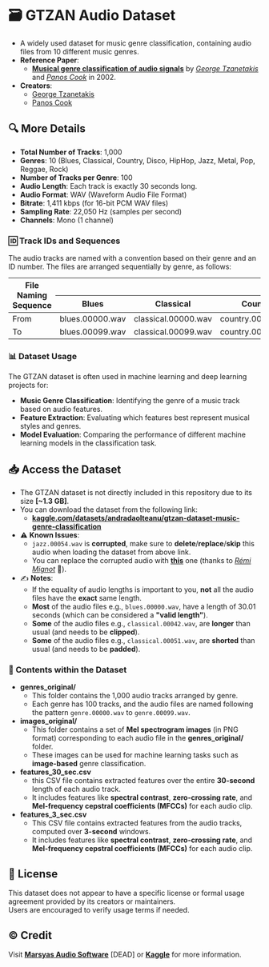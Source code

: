 # 🗃️ GTZAN Audio Dataset

- A widely used dataset for music genre classification, containing audio files from 10 different music genres.
- **Reference Paper**:
  - [**Musical genre classification of audio signals**](https://ieeexplore.ieee.org/document/1021072) by [*George Tzanetakis*](https://ieeexplore.ieee.org/author/37295800700) and [*Panos Cook*](https://ieeexplore.ieee.org/author/37299003100) in 2002.
- **Creators**:
  - [George Tzanetakis](https://ieeexplore.ieee.org/author/37295800700)
  - [Panos Cook](https://ieeexplore.ieee.org/author/37299003100)

## 🔍 More Details

- **Total Number of Tracks**: 1,000
- **Genres**: 10 (Blues, Classical, Country, Disco, HipHop, Jazz, Metal, Pop, Reggae, Rock)
- **Number of Tracks per Genre**: 100
- **Audio Length**: Each track is exactly 30 seconds long.
- **Audio Format**: WAV (Waveform Audio File Format)
- **Bitrate**: 1,411 kbps (for 16-bit PCM WAV files)
- **Sampling Rate**: 22,050 Hz (samples per second)
- **Channels**: Mono (1 channel)

### 🆔 Track IDs and Sequences

The audio tracks are named with a convention based on their genre and an ID number. The files are arranged sequentially by genre, as follows:

<table style="margin:0 auto;">
  <thead>
    <tr>
      <th rowspan="2">File Naming Sequence</th>
      <th colspan="10" style="text-align: center;">Genres</th>
    </tr>
    <tr>
      <th style="text-align: center;">Blues</th>
      <th style="text-align: center;">Classical</th>
      <th style="text-align: center;">Country</th>
      <th style="text-align: center;">Disco</th>
      <th style="text-align: center;">HipHop</th>
      <th style="text-align: center;">Jazz</th>
      <th style="text-align: center;">Metal</th>
      <th style="text-align: center;">Pop</th>
      <th style="text-align: center;">Reggae</th>
      <th style="text-align: center;">Rock</th>
    </tr>
  </thead>
  <tbody>
    <tr>
      <td>From</td>
      <td>blues.00000.wav</td>
      <td>classical.00000.wav</td>
      <td>country.00000.wav</td>
      <td>disco.00000.wav</td>
      <td>hiphop.00000.wav</td>
      <td>jazz.00000.wav</td>
      <td>metal.00000.wav</td>
      <td>pop.00000.wav</td>
      <td>reggae.00000.wav</td>
      <td>rock.00000.wav</td>
    </tr>
    <tr>
      <td>To</td>
      <td>blues.00099.wav</td>
      <td>classical.00099.wav</td>
      <td>country.00099.wav</td>
      <td>disco.00099.wav</td>
      <td>hiphop.00099.wav</td>
      <td>jazz.00099.wav</td>
      <td>metal.00099.wav</td>
      <td>pop.00099.wav</td>
      <td>reggae.00099.wav</td>
      <td>rock.00099.wav</td>
    </tr>
  </tbody>
</table>

### 📊 Dataset Usage

The GTZAN dataset is often used in machine learning and deep learning projects for:

- **Music Genre Classification**: Identifying the genre of a music track based on audio features.
- **Feature Extraction**: Evaluating which features best represent musical styles and genres.
- **Model Evaluation**: Comparing the performance of different machine learning models in the classification task.

## 📥 Access the Dataset

- The GTZAN dataset is not directly included in this repository due to its size **[~1.3 GB]**.
- You can download the dataset from the following link:
  - [**kaggle.com/datasets/andradaolteanu/gtzan-dataset-music-genre-classification**](https://www.kaggle.com/datasets/andradaolteanu/gtzan-dataset-music-genre-classification)
- ⚠️ **Known Issues**:
  - `jazz.00054.wav` is **corrupted**, make sure to **delete**/**replace**/**skip** this audio when loading the dataset from above link.
  - You can replace the corrupted audio with [**this**](https://drive.google.com/file/d/1ReErUq7w1T_FOkJqBsjFhOlpbw1ukiG8/view?usp=sharing) one (thanks to [*Rémi Mignot*](https://www.kaggle.com/datasets/andradaolteanu/gtzan-dataset-music-genre-classification/discussion/158649#1860479) 👏).
- ✍️ **Notes**:
  - If the equality of audio lengths is important to you, **not** all the audio files have the **exact** same length.
  - **Most** of the audio files e.g., `blues.00000.wav`, have a length of 30.01 seconds (which can be considered a **"valid length"**).
  - **Some** of the audio files e.g., `classical.00042.wav`, are **longer** than usual (and needs to be **clipped**).
  - **Some** of the audio files e.g., `classical.00051.wav`, are **shorted** than usual (and needs to be **padded**).

### 📄 Contents within the Dataset

- **genres_original/**
  - This folder contains the 1,000 audio tracks arranged by genre.
  - Each genre has 100 tracks, and the audio files are named following the pattern `genre.00000.wav` to `genre.00099.wav`.
- **images_original/**
  - This folder contains a set of **Mel spectrogram images** (in PNG format) corresponding to each audio file in the **genres_original/** folder.
  - These images can be used for machine learning tasks such as **image-based** genre classification.
- **features_30_sec.csv**
  - this CSV file contains extracted features over the entire **30-second** length of each audio track.
  - It includes features like **spectral contrast**, **zero-crossing rate**, and **Mel-frequency cepstral coefficients (MFCCs)** for each audio clip.
- **features_3_sec.csv**
  - This CSV file contains extracted features from the audio tracks, computed over **3-second** windows.
  - It includes features like **spectral contrast**, **zero-crossing rate**, and **Mel-frequency cepstral coefficients (MFCCs)** for each audio clip.

## 📄 License

This dataset does not appear to have a specific license or formal usage agreement provided by its creators or maintainers.  
Users are encouraged to verify usage terms if needed.

## ©️ Credit

Visit [**Marsyas Audio Software**](http://marsyas.info/downloads/datasets.html) [DEAD] or [**Kaggle**](https://www.kaggle.com/datasets/andradaolteanu/gtzan-dataset-music-genre-classification) for more information.
